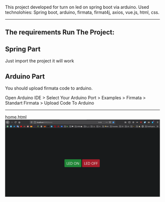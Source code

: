 This project developed for turn on led on spring boot via arduino. 
Used technolohies: Spring boot, arduino, firmata, firmat4j, axios, vue.js, html, css.

---

The requirements Run The Project:
---

Spring Part
---
Just import the project it will work

Arduino Part
---
You should upload firmata code to arduino.

Open Arduino IDE > Select Your Arduino Port > Examples >  Firmata > Standart Firmata > Upload Code To Arduino 

---

home.html
![Home](/Img/homeImg.PNG)
